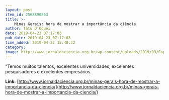 ```yaml
---
layout: post
item_id: 2568890863
title: >-
    Minas Gerais: hora de mostrar a importância da ciência
author: Tatu D'Oquei
date: 2019-04-23 07:17:03
pub_date: 2019-04-23 07:17:03
time_added: 2019-04-22 15:40:32
category: 
image: http://www.jornaldaciencia.org.br/wp-content/uploads/2019/03/Fapemig-.jpg
---
```


“Temos muitos talentos, excelentes universidades, excelentes pesquisadores e excelentes empresários.

**Link:** [http://www.jornaldaciencia.org.br/minas-gerais-hora-de-mostrar-a-importancia-da-ciencia/](http://www.jornaldaciencia.org.br/minas-gerais-hora-de-mostrar-a-importancia-da-ciencia/)

